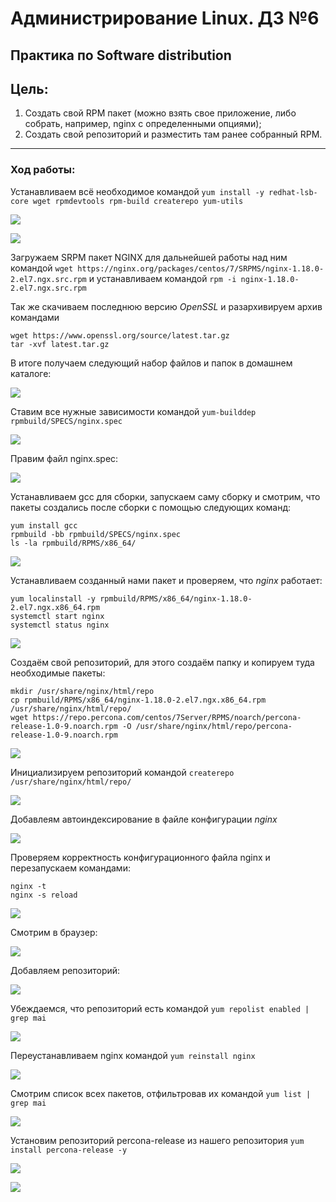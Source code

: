 # Администрирование Linux. ДЗ №6
## Практика по Software distribution


## Цель:

1) Создать свой RPM пакет (можно взять свое приложение, либо собрать, например, nginx с определенными опциями);
2) Создать свой репозиторий и разместить там ранее собранный RPM.

----------------

### Ход работы:

Устанавливаем всё необходимое командой `yum install -y redhat-lsb-core wget rpmdevtools rpm-build createrepo yum-utils`

![](https://github.com/heatory/LinuxAdmin/blob/master/homework6/screenshots/1.png "")

![](https://github.com/heatory/LinuxAdmin/blob/master/homework6/screenshots/2.png "")

Загружаем SRPM пакет NGINX для дальнейшей работы над ним командой `wget https://nginx.org/packages/centos/7/SRPMS/nginx-1.18.0-2.el7.ngx.src.rpm` и устанавливаем командой `rpm -i nginx-1.18.0-2.el7.ngx.src.rpm`

Так же скачиваем последнюю версию *OpenSSL* и разархивируем архив командами 
```
wget https://www.openssl.org/source/latest.tar.gz
tar -xvf latest.tar.gz
```

В итоге получаем следующий набор файлов и папок в домашнем каталоге:

![](https://github.com/heatory/LinuxAdmin/blob/master/homework6/screenshots/5.png "")

Ставим все нужные зависимости командой `yum-builddep rpmbuild/SPECS/nginx.spec`

![](https://github.com/heatory/LinuxAdmin/blob/master/homework6/screenshots/6.png "")

Правим файл nginx.spec:

![](https://github.com/heatory/LinuxAdmin/blob/master/homework6/screenshots/7.png "")

Устанавливаем gcc для сборки, запускаем саму сборку и смотрим, что пакеты создались после сборки с помощью следующих команд:
```
yum install gcc
rpmbuild -bb rpmbuild/SPECS/nginx.spec
ls -la rpmbuild/RPMS/x86_64/
```

![](https://github.com/heatory/LinuxAdmin/blob/master/homework6/screenshots/8.png "")

Устанавливаем созданный нами пакет и проверяем, что *nginx* работает:
```
yum localinstall -y rpmbuild/RPMS/x86_64/nginx-1.18.0-2.el7.ngx.x86_64.rpm
systemctl start nginx
systemctl status nginx
```

![](https://github.com/heatory/LinuxAdmin/blob/master/homework6/screenshots/9.png "")

Создаём свой репозиторий, для этого создаём папку и копируем туда необходимые пакеты:
```
mkdir /usr/share/nginx/html/repo
cp rpmbuild/RPMS/x86_64/nginx-1.18.0-2.el7.ngx.x86_64.rpm /usr/share/nginx/html/repo/
wget https://repo.percona.com/centos/7Server/RPMS/noarch/percona-release-1.0-9.noarch.rpm -O /usr/share/nginx/html/repo/percona-release-1.0-9.noarch.rpm
```

![](https://github.com/heatory/LinuxAdmin/blob/master/homework6/screenshots/10.png "")

Инициализируем репозиторий командой `createrepo /usr/share/nginx/html/repo/`

![](https://github.com/heatory/LinuxAdmin/blob/master/homework6/screenshots/11.png "")

Добавлеям автоиндексирование в файле конфигурации *nginx*

![](https://github.com/heatory/LinuxAdmin/blob/master/homework6/screenshots/12.png "")

Проверяем корректность конфигурационного файла nginx и перезапускаем командами:
```
nginx -t
nginx -s reload
```

![](https://github.com/heatory/LinuxAdmin/blob/master/homework6/screenshots/13.png "")


Смотрим в браузер:

![](https://github.com/heatory/LinuxAdmin/blob/master/homework6/screenshots/14.png "")

Добавляем репозиторий:

![](https://github.com/heatory/LinuxAdmin/blob/master/homework6/screenshots/15.png "")

Убеждаемся, что репозиторий есть командой `yum repolist enabled | grep mai`

![](https://github.com/heatory/LinuxAdmin/blob/master/homework6/screenshots/16.png "")

Переустанавливаем nginx командой `yum reinstall nginx`

![](https://github.com/heatory/LinuxAdmin/blob/master/homework6/screenshots/17.png "")

Смотрим список всех пакетов, отфильтровав их командой `yum list | grep mai`

![](https://github.com/heatory/LinuxAdmin/blob/master/homework6/screenshots/18.png "")

Установим репозиторий percona-release из нашего репозитория `yum install percona-release -y`

![](https://github.com/heatory/LinuxAdmin/blob/master/homework6/screenshots/19.png "")

![](https://github.com/heatory/LinuxAdmin/blob/master/homework6/screenshots/20.png "")